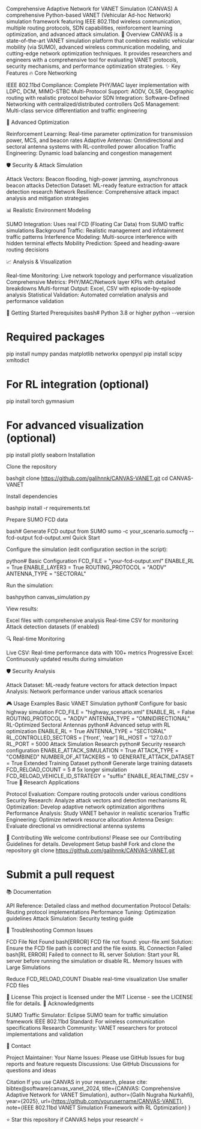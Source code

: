 Comprehensive Adaptive Network for VANET Simulation (CANVAS)
A comprehensive Python-based VANET (Vehicular Ad-hoc Network) simulation framework featuring IEEE 802.11bd wireless communication, multiple routing protocols, SDN capabilities, reinforcement learning optimization, and advanced attack simulation.
🎯 Overview
CANVAS is a state-of-the-art VANET simulation platform that combines realistic vehicular mobility (via SUMO), advanced wireless communication modeling, and cutting-edge network optimization techniques. It provides researchers and engineers with a comprehensive tool for evaluating VANET protocols, security mechanisms, and performance optimization strategies.
✨ Key Features
🔥 Core Networking

IEEE 802.11bd Compliance: Complete PHY/MAC layer implementation with LDPC, DCM, MIMO-STBC
Multi-Protocol Support: AODV, OLSR, Geographic routing with realistic protocol behavior
SDN Integration: Software-Defined Networking with centralized/distributed controllers
QoS Management: Multi-class service differentiation and traffic engineering

🤖 Advanced Optimization

Reinforcement Learning: Real-time parameter optimization for transmission power, MCS, and beacon rates
Adaptive Antennas: Omnidirectional and sectoral antenna systems with RL-controlled power allocation
Traffic Engineering: Dynamic load balancing and congestion management

🛡️ Security & Attack Simulation

Attack Vectors: Beacon flooding, high-power jamming, asynchronous beacon attacks
Detection Dataset: ML-ready feature extraction for attack detection research
Network Resilience: Comprehensive attack impact analysis and mitigation strategies

📊 Realistic Environment Modeling

SUMO Integration: Uses real FCD (Floating Car Data) from SUMO traffic simulations
Background Traffic: Realistic management and infotainment traffic patterns
Interference Modeling: Multi-source interference with hidden terminal effects
Mobility Prediction: Speed and heading-aware routing decisions

📈 Analysis & Visualization

Real-time Monitoring: Live network topology and performance visualization
Comprehensive Metrics: PHY/MAC/Network layer KPIs with detailed breakdowns
Multi-format Output: Excel, CSV with episode-by-episode analysis
Statistical Validation: Automated correlation analysis and performance validation

🚀 Getting Started
Prerequisites
bash# Python 3.8 or higher
python --version

# Required packages
pip install numpy pandas matplotlib networkx openpyxl
pip install scipy xmltodict

# For RL integration (optional)
pip install torch gymnasium

# For advanced visualization (optional)
pip install plotly seaborn
Installation

Clone the repository

bashgit clone https://github.com/galihnnk/CANVAS-VANET.git
cd CANVAS-VANET

Install dependencies

bashpip install -r requirements.txt

Prepare SUMO FCD data

bash# Generate FCD output from SUMO
sumo -c your_scenario.sumocfg --fcd-output fcd-output.xml
Quick Start

Configure the simulation (edit configuration section in the script):

python# Basic Configuration
FCD_FILE = "your-fcd-output.xml"
ENABLE_RL = True
ENABLE_LAYER3 = True
ROUTING_PROTOCOL = "AODV"
ANTENNA_TYPE = "SECTORAL"

Run the simulation:

bashpython canvas_simulation.py

View results:


Excel files with comprehensive analysis
Real-time CSV for monitoring
Attack detection datasets (if enabled)

🔍 Real-time Monitoring

Live CSV: Real-time performance data with 100+ metrics
Progressive Excel: Continuously updated results during simulation

🛡️ Security Analysis

Attack Dataset: ML-ready feature vectors for attack detection
Impact Analysis: Network performance under various attack scenarios

🎮 Usage Examples
Basic VANET Simulation
python# Configure for basic highway simulation
FCD_FILE = "highway_scenario.xml"
ENABLE_RL = False
ROUTING_PROTOCOL = "AODV"
ANTENNA_TYPE = "OMNIDIRECTIONAL"
RL-Optimized Sectoral Antennas
python# Advanced setup with RL optimization
ENABLE_RL = True
ANTENNA_TYPE = "SECTORAL"
RL_CONTROLLED_SECTORS = ['front', 'rear']
RL_HOST = '127.0.0.1'
RL_PORT = 5000
Attack Simulation Research
python# Security research configuration
ENABLE_ATTACK_SIMULATION = True
ATTACK_TYPE = "COMBINED"
NUMBER_OF_ATTACKERS = 10
GENERATE_ATTACK_DATASET = True
Extended Training Dataset
python# Generate large training datasets
FCD_RELOAD_COUNT = 5  # 5x longer simulation
FCD_RELOAD_VEHICLE_ID_STRATEGY = "suffix"
ENABLE_REALTIME_CSV = True
🔬 Research Applications

Protocol Evaluation: Compare routing protocols under various conditions
Security Research: Analyze attack vectors and detection mechanisms
RL Optimization: Develop adaptive network optimization algorithms
Performance Analysis: Study VANET behavior in realistic scenarios
Traffic Engineering: Optimize network resource allocation
Antenna Design: Evaluate directional vs omnidirectional antenna systems

🤝 Contributing
We welcome contributions! Please see our Contributing Guidelines for details.
Development Setup
bash# Fork and clone the repository
git clone https://github.com/galihnnk/CANVAS-VANET.git

# Submit a pull request
📚 Documentation

API Reference: Detailed class and method documentation
Protocol Details: Routing protocol implementations
Performance Tuning: Optimization guidelines
Attack Simulation: Security testing guide

🐛 Troubleshooting
Common Issues

FCD File Not Found
bash[ERROR] FCD file not found: your-file.xml
Solution: Ensure the FCD file path is correct and the file exists.
RL Connection Failed
bash[RL ERROR] Failed to connect to RL server
Solution: Start your RL server before running the simulation or disable RL.
Memory Issues with Large Simulations

Reduce FCD_RELOAD_COUNT
Disable real-time visualization
Use smaller FCD files



📄 License
This project is licensed under the MIT License - see the LICENSE file for details.
🙏 Acknowledgments

SUMO Traffic Simulator: Eclipse SUMO team for traffic simulation framework
IEEE 802.11bd Standard: For wireless communication specifications
Research Community: VANET researchers for protocol implementations and validation

📧 Contact

Project Maintainer: Your Name
Issues: Please use GitHub Issues for bug reports and feature requests
Discussions: Use GitHub Discussions for questions and ideas

 Citation
If you use CANVAS in your research, please cite:
bibtex@software{canvas_vanet_2024,
  title={CANVAS: Comprehensive Adaptive Network for VANET Simulation},
  author={Galih Nugraha Nurkahfi},
  year={2025},
  url={https://github.com/yourusername/CANVAS-VANET},
  note={IEEE 802.11bd VANET Simulation Framework with RL Optimization}
}

⭐ Star this repository if CANVAS helps your research! ⭐
